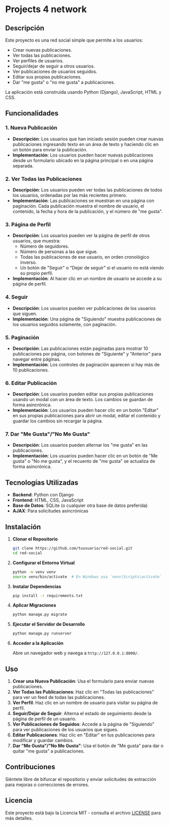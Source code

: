 # Projects 4 network

## Descripción

Este proyecto es una red social simple que permite a los usuarios:
- Crear nuevas publicaciones.
- Ver todas las publicaciones.
- Ver perfiles de usuarios.
- Seguir/dejar de seguir a otros usuarios.
- Ver publicaciones de usuarios seguidos.
- Editar sus propias publicaciones.
- Dar "me gusta" o "no me gusta" a publicaciones.

La aplicación está construida usando Python (Django), JavaScript, HTML y CSS.

## Funcionalidades

### 1. Nueva Publicación

- **Descripción**: Los usuarios que han iniciado sesión pueden crear nuevas publicaciones ingresando texto en un área de texto y haciendo clic en un botón para enviar la publicación.
- **Implementación**: Los usuarios pueden hacer nuevas publicaciones desde un formulario ubicado en la página principal o en una página separada.

### 2. Ver Todas las Publicaciones

- **Descripción**: Los usuarios pueden ver todas las publicaciones de todos los usuarios, ordenadas por las más recientes primero.
- **Implementación**: Las publicaciones se muestran en una página con paginación. Cada publicación muestra el nombre de usuario, el contenido, la fecha y hora de la publicación, y el número de "me gusta".

### 3. Página de Perfil

- **Descripción**: Los usuarios pueden ver la página de perfil de otros usuarios, que muestra:
  - Número de seguidores.
  - Número de personas a las que sigue.
  - Todas las publicaciones de ese usuario, en orden cronológico inverso.
  - Un botón de "Seguir" o "Dejar de seguir" si el usuario no está viendo su propio perfil.
- **Implementación**: Al hacer clic en un nombre de usuario se accede a su página de perfil.

### 4. Seguir

- **Descripción**: Los usuarios pueden ver publicaciones de los usuarios que siguen.
- **Implementación**: Una página de "Siguiendo" muestra publicaciones de los usuarios seguidos solamente, con paginación.

### 5. Paginación

- **Descripción**: Las publicaciones están paginadas para mostrar 10 publicaciones por página, con botones de "Siguiente" y "Anterior" para navegar entre páginas.
- **Implementación**: Los controles de paginación aparecen si hay más de 10 publicaciones.

### 6. Editar Publicación

- **Descripción**: Los usuarios pueden editar sus propias publicaciones usando un modal con un área de texto. Los cambios se guardan de forma asincrónica.
- **Implementación**: Los usuarios pueden hacer clic en un botón "Editar" en sus propias publicaciones para abrir un modal, editar el contenido y guardar los cambios sin recargar la página.

### 7. Dar "Me Gusta"/"No Me Gusta"

- **Descripción**: Los usuarios pueden alternar los "me gusta" en las publicaciones.
- **Implementación**: Los usuarios pueden hacer clic en un botón de "Me gusta" o "No me gusta", y el recuento de "me gusta" se actualiza de forma asincrónica.

## Tecnologías Utilizadas

- **Backend**: Python con Django
- **Frontend**: HTML, CSS, JavaScript
- **Base de Datos**: SQLite (o cualquier otra base de datos preferida)
- **AJAX**: Para solicitudes asincrónicas

## Instalación

1. **Clonar el Repositorio**

    ```bash
    git clone https://github.com/tuusuario/red-social.git
    cd red-social
    ```

2. **Configurar el Entorno Virtual**

    ```bash
    python -m venv venv
    source venv/bin/activate  # En Windows usa `venv\Scripts\activate`
    ```

3. **Instalar Dependencias**

    ```bash
    pip install -r requirements.txt
    ```

4. **Aplicar Migraciones**

    ```bash
    python manage.py migrate
    ```
5. **Ejecutar el Servidor de Desarrollo**

    ```bash
    python manage.py runserver
    ```

6. **Acceder a la Aplicación**

    Abre un navegador web y navega a `http://127.0.0.1:8000/`.

## Uso

1. **Crear una Nueva Publicación**: Usa el formulario para enviar nuevas publicaciones.
2. **Ver Todas las Publicaciones**: Haz clic en "Todas las publicaciones" para ver un feed de todas las publicaciones.
3. **Ver Perfil**: Haz clic en un nombre de usuario para visitar su página de perfil.
4. **Seguir/Dejar de Seguir**: Alterna el estado de seguimiento desde la página de perfil de un usuario.
5. **Ver Publicaciones de Seguidos**: Accede a la página de "Siguiendo" para ver publicaciones de los usuarios que sigues.
6. **Editar Publicaciones**: Haz clic en "Editar" en tus publicaciones para modificar y guardar cambios.
7. **Dar "Me Gusta"/"No Me Gusta"**: Usa el botón de "Me gusta" para dar o quitar "me gusta" a publicaciones.

## Contribuciones

Siéntete libre de bifurcar el repositorio y enviar solicitudes de extracción para mejoras o correcciones de errores.

## Licencia

Este proyecto está bajo la Licencia MIT - consulta el archivo [LICENSE](LICENSE) para más detalles.
